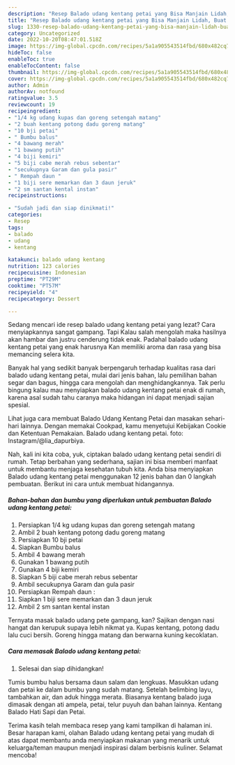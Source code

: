 ```yaml
---
description: "Resep Balado udang kentang petai yang Bisa Manjain Lidah, Buat Buka Puasa Lezat"
title: "Resep Balado udang kentang petai yang Bisa Manjain Lidah, Buat Buka Puasa Lezat"
slug: 1330-resep-balado-udang-kentang-petai-yang-bisa-manjain-lidah-buat-buka-puasa-lezat
category: Uncategorized
date: 2022-10-20T08:47:01.518Z
image: https://img-global.cpcdn.com/recipes/5a1a905543514fbd/680x482cq70/balado-udang-kentang-petai-foto-resep-utama.jpg
hideToc: false
enableToc: true
enableTocContent: false
thumbnail: https://img-global.cpcdn.com/recipes/5a1a905543514fbd/680x482cq70/balado-udang-kentang-petai-foto-resep-utama.jpg
cover: https://img-global.cpcdn.com/recipes/5a1a905543514fbd/680x482cq70/balado-udang-kentang-petai-foto-resep-utama.jpg
author: Admin
authorAv: notfound
ratingvalue: 3.5
reviewcount: 19
recipeingredient:
- "1/4 kg udang kupas dan goreng setengah matang"
- "2 buah kentang potong dadu goreng matang"
- "10 bji petai"
- " Bumbu balus"
- "4 bawang merah"
- "1 bawang putih"
- "4 biji kemiri"
- "5 biji cabe merah rebus sebentar"
- "secukupnya Garam dan gula pasir"
- " Rempah daun "
- "1 biji sere memarkan dan 3 daun jeruk"
- "2 sm santan kental instan"
recipeinstructions:

- "Sudah jadi dan siap dinikmati!"
categories:
- Resep
tags:
- balado
- udang
- kentang

katakunci: balado udang kentang 
nutrition: 123 calories
recipecuisine: Indonesian
preptime: "PT29M"
cooktime: "PT57M"
recipeyield: "4"
recipecategory: Dessert

---
```



Sedang mencari ide resep balado udang kentang petai yang lezat? Cara menyiapkannya sangat gampang. Tapi Kalau salah mengolah maka hasilnya akan hambar dan justru cenderung tidak enak. Padahal balado udang kentang petai yang enak harusnya Kan memiliki aroma dan rasa yang bisa memancing selera kita.


Banyak hal yang sedikit banyak berpengaruh terhadap kualitas rasa dari balado udang kentang petai, mulai dari jenis bahan, lalu pemilihan bahan segar dan bagus, hingga cara mengolah dan menghidangkannya. Tak perlu bingung kalau mau menyiapkan balado udang kentang petai enak di rumah, karena asal sudah tahu caranya maka hidangan ini dapat menjadi sajian spesial.

Lihat juga cara membuat Balado Udang Kentang Petai dan masakan sehari-hari lainnya. Dengan memakai Cookpad, kamu menyetujui Kebijakan Cookie dan Ketentuan Pemakaian. Balado udang kentang petai. foto: Instagram/@lia_dapurbiya.


Nah, kali ini kita coba, yuk, ciptakan balado udang kentang petai sendiri di rumah. Tetap berbahan yang sederhana, sajian ini bisa memberi manfaat untuk membantu menjaga kesehatan tubuh kita. Anda bisa menyiapkan Balado udang kentang petai menggunakan 12 jenis bahan dan 0 langkah pembuatan. Berikut ini cara untuk membuat hidangannya.

<!--inarticleads1-->

##### Bahan-bahan dan bumbu yang diperlukan untuk pembuatan Balado udang kentang petai:

1. Persiapkan 1/4 kg udang kupas dan goreng setengah matang
1. Ambil 2 buah kentang potong dadu goreng matang
1. Persiapkan 10 bji petai
1. Siapkan  Bumbu balus
1. Ambil 4 bawang merah
1. Gunakan 1 bawang putih
1. Gunakan 4 biji kemiri
1. Siapkan 5 biji cabe merah rebus sebentar
1. Ambil secukupnya Garam dan gula pasir
1. Persiapkan  Rempah daun :
1. Siapkan 1 biji sere memarkan dan 3 daun jeruk
1. Ambil 2 sm santan kental instan


Ternyata masak balado udang pete gampang, kan? Sajikan dengan nasi hangat dan kerupuk supaya lebih nikmat ya. Kupas kentang, potong dadu lalu cuci bersih. Goreng hingga matang dan berwarna kuning kecoklatan. 

<!--inarticleads2-->

##### Cara memasak Balado udang kentang petai:


1. Selesai dan siap dihidangkan!

Tumis bumbu halus bersama daun salam dan lengkuas. Masukkan udang dan petai ke dalam bumbu yang sudah matang. Setelah belimbing layu, tambahkan air, dan aduk hingga merata. Biasanya kentang balado juga dimasak dengan ati ampela, petai, telur puyuh dan bahan lainnya. Kentang Balado Hati Sapi dan Petai. 

Terima kasih telah membaca resep yang kami tampilkan di halaman ini. Besar harapan kami, olahan Balado udang kentang petai yang mudah di atas dapat membantu anda menyiapkan makanan yang menarik untuk keluarga/teman maupun menjadi inspirasi dalam berbisnis kuliner. Selamat mencoba!
